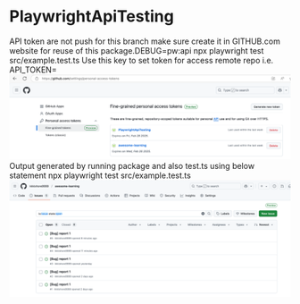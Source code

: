 # PlaywrightApiTesting
API token are not push for this branch make sure create it in GITHUB.com website for reuse of this package.DEBUG=pw:api npx playwright test src/example.test.ts
Use this key to set token for access remote repo i.e. API_TOKEN=
![img.png](img.png)
Output generated by running package and also test.ts using below statement
npx playwright test src/example.test.ts
![img_1.png](img_1.png)